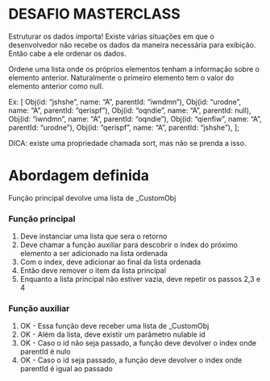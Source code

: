 # DESAFIO MASTERCLASS

Estruturar os dados importa!
Existe várias situações em que o desenvolvedor não recebe os dados da maneira necessária para exibição. Então cabe a ele ordenar os dados.


Ordene uma lista onde os próprios elementos tenham a informação sobre o elemento anterior. Naturalmente o primeiro elemento tem o valor do elemento anterior como null.

Ex:
[
   Obj(id: “jshshe”, name: “A”, parentId: “iwndmn“),
   Obj(id: “urodne”, name: “A”, parentId: “qerispf”),
   Obj(id: “oqndie”, name: “A”, parentId: null),
   Obj(id: “iwndmn”, name: “A”, parentId: “oqndie”),
   Obj(id: “qienfiw”, name: “A”, parentId: “urodne”),
   Obj(id: “qerispf”, name: “A”, parentId: “jshshe”),
];


DICA: existe uma propriedade chamada sort, mas não se prenda a isso.

# Abordagem definida

Função principal devolve uma lista de _CustomObj

### Função principal
1. Deve instanciar uma lista que sera o retorno
2. Deve chamar a função auxiliar para descobrir o index do próximo elemento a ser adicionado na lista ordenada
3. Com o index, deve adicionar ao final da lista ordenada
4. Então deve remover o item da lista principal
3. Enquanto a lista principal não estiver vazia, deve repetir os passos 2,3 e 4 

### Função auxiliar
1. OK - Essa função deve receber uma lista de _CustomObj
2. OK - Além da lista, deve existir um parâmetro nulable id
3. OK - Caso o id não seja passado, a função deve devolver o index onde parentId é nulo
4. OK - Caso o id seja passado, a função deve devolver o index onde parentId é igual ao passado
